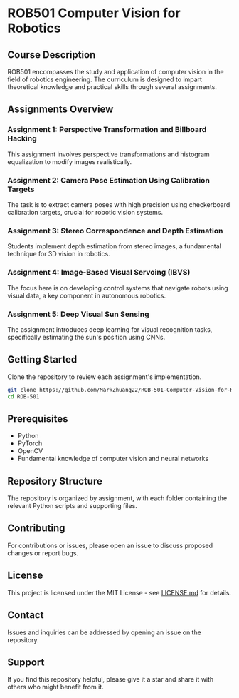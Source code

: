 # ROB501 Computer Vision for Robotics

## Course Description
ROB501 encompasses the study and application of computer vision in the field of robotics engineering. The curriculum is designed to impart theoretical knowledge and practical skills through several assignments.

## Assignments Overview

### Assignment 1: Perspective Transformation and Billboard Hacking
This assignment involves perspective transformations and histogram equalization to modify images realistically.

### Assignment 2: Camera Pose Estimation Using Calibration Targets
The task is to extract camera poses with high precision using checkerboard calibration targets, crucial for robotic vision systems.

### Assignment 3: Stereo Correspondence and Depth Estimation
Students implement depth estimation from stereo images, a fundamental technique for 3D vision in robotics.

### Assignment 4: Image-Based Visual Servoing (IBVS)
The focus here is on developing control systems that navigate robots using visual data, a key component in autonomous robotics.

### Assignment 5: Deep Visual Sun Sensing
The assignment introduces deep learning for visual recognition tasks, specifically estimating the sun's position using CNNs.

## Getting Started
Clone the repository to review each assignment's implementation.

```bash
git clone https://github.com/MarkZhuang22/ROB-501-Computer-Vision-for-Robotics.git
cd ROB-501
```

## Prerequisites
- Python
- PyTorch
- OpenCV
- Fundamental knowledge of computer vision and neural networks

## Repository Structure
The repository is organized by assignment, with each folder containing the relevant Python scripts and supporting files.

## Contributing
For contributions or issues, please open an issue to discuss proposed changes or report bugs.

## License
This project is licensed under the MIT License - see [LICENSE.md](LICENSE.md) for details.

## Contact
Issues and inquiries can be addressed by opening an issue on the repository.

## Support
If you find this repository helpful, please give it a star and share it with others who might benefit from it.

